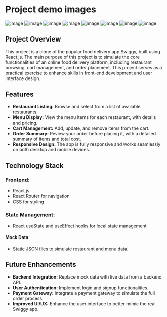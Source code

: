 # Project demo images
![image](https://github.com/user-attachments/assets/087a02fc-a52e-4bf2-94f7-7da74e6ea446)
![image](https://github.com/user-attachments/assets/7fe024a2-e8a7-4cbd-a1d6-d86699e0ea34)
![image](https://github.com/user-attachments/assets/0e5795ba-f487-490a-b413-77dd1e02e548)
![image](https://github.com/user-attachments/assets/2db8295e-042a-49e1-8917-39c7ba8ade3d)
![image](https://github.com/user-attachments/assets/2737b799-a124-444b-aec3-461a81252fe7)
![image](https://github.com/user-attachments/assets/b1b23c96-8f89-4909-8aeb-8fac649e9238)
![image](https://github.com/user-attachments/assets/291cafdb-1fa7-47fb-953d-d53fe3c1519a)
![image](https://github.com/user-attachments/assets/684b256d-6626-4593-b2ff-4ba5af36bbb0)

## Project Overview
This project is a clone of the popular food delivery app Swiggy, built using React.js. The main purpose of this project is to simulate the core functionalities of an online food delivery platform, including restaurant browsing, cart management, and order placement. This project serves as a practical exercise to enhance skills in front-end development and user interface design.

## Features
- **Restaurant Listing:** Browse and select from a list of available restaurants.
- **Menu Display:** View the menu items for each restaurant, with details and pricing.
- **Cart Management:** Add, update, and remove items from the cart.
- **Order Summary:** Review your order before placing it, with a detailed summary of items and total cost.
- **Responsive Design:** The app is fully responsive and works seamlessly on both desktop and mobile devices.
## Technology Stack
### Frontend:
- React.js
- React Router for navigation
- CSS for styling
### State Management:
- React useState and useEffect hooks for local state management
#### Mock Data:
- Static JSON files to simulate restaurant and menu data.

## Future Enhancements
- **Backend Integration:** Replace mock data with live data from a backend API.
- **User Authentication:** Implement login and signup functionalities.
- **Payment Gateway:** Integrate a payment gateway to simulate the full order process.
- **Improved UI/UX:** Enhance the user interface to better mimic the real Swiggy app.





